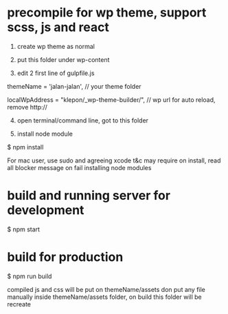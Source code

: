 # precompile for wp theme, support scss, js and react
1. create wp theme as normal

2. put this folder under wp-content

3. edit 2 first line of gulpfile.js

  themeName = 'jalan-jalan', // your theme folder

  localWpAddress = "klepon/_wp-theme-builder/", // wp url for auto reload, remove http://

4. open terminal/command line, got to this folder

5. install node module

  $ npm install

For mac user, use sudo and agreeing xcode t&c may require on install, read all blocker message on fail installing node modules

# build and running server for development

$ npm start

# build for production

$ npm run build

compiled js and css will be put on themeName/assets
don put any file manually inside themeName/assets folder, on build this folder will be recreate
